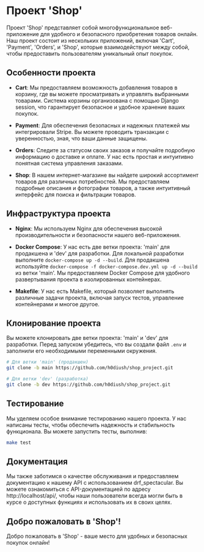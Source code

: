 # Проект 'Shop'

Проект 'Shop' представляет собой многофункциональное веб-приложение для удобного и безопасного приобретения товаров онлайн. Наш проект состоит из нескольких приложений, включая 'Cart', 'Payment', 'Orders', и 'Shop', которые взаимодействуют между собой, чтобы предоставить пользователям уникальный опыт покупок.

## Особенности проекта

- **Cart**: Мы предоставляем возможность добавления товаров в корзину, где вы можете просматривать и управлять выбранными товарами. Система корзины организована с помощью Django session, что гарантирует безопасное и удобное хранение ваших покупок.

- **Payment**: Для обеспечения безопасных и надежных платежей мы интегрировали Stripe. Вы можете проводить транзакции с уверенностью, зная, что ваши данные защищены.

- **Orders**: Следите за статусом своих заказов и получайте подробную информацию о доставке и оплате. У нас есть простая и интуитивно понятная система управления заказами.

- **Shop**: В нашем интернет-магазине вы найдете широкий ассортимент товаров для различных потребностей. Мы предоставляем подробные описания и фотографии товаров, а также интуитивный интерфейс для поиска и фильтрации товаров.

## Инфраструктура проекта

- **Nginx**: Мы используем Nginx для обеспечения высокой производительности и безопасности нашего веб-приложения.

- **Docker Compose**: У нас есть две ветки проекта: 'main' для продакшена и 'dev' для разработки. Для локальной разработки выполните `docker-compose up -d --build`. Для продакшена используйте `docker-compose -f docker-compose.dev.yml up -d --build` из ветки 'main'. Мы предоставляем Docker Compose для удобного развертывания проекта в изолированных контейнерах.

- **Makefile**: У нас есть Makefile, который позволяет выполнять различные задачи проекта, включая запуск тестов, управление контейнерами и многое другое.

## Клонирование проекта

Вы можете клонировать две ветки проекта: 'main' и 'dev' для разработки. Перед запуском убедитесь, что вы создали файл `.env` и заполнили его необходимыми переменными окружения.

```bash
# Для ветки 'main' (продакшен)
git clone -b main https://github.com/h0diush/shop_project.git

# Для ветки 'dev' (разработка)
git clone -b dev https://github.com/h0diush/shop_project.git

```
## Тестирование
Мы уделяем особое внимание тестированию нашего проекта. У нас написаны тесты, чтобы обеспечить надежность и стабильность функционала. Вы можете запустить тесты, выполнив:
```bash
make test
```
## Документация

Мы также заботимся о качестве обслуживания и предоставляем документацию к нашему API с использованием drf_spectacular. Вы можете ознакомиться с API-документацией по адресу http://localhost/api/, чтобы наши пользователи всегда могли быть в курсе о доступных функциях и использовать их в своих целях.

## Добро пожаловать в 'Shop'!

Добро пожаловать в 'Shop' - ваше место для удобных и безопасных покупок онлайн!
